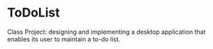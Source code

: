 # ToDoList
Class Project: designing and implementing a desktop application that enables its user to maintain a to-do list.
